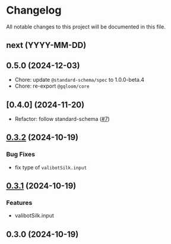 # Changelog

All notable changes to this project will be documented in this file.

## next (YYYY-MM-DD)

## 0.5.0 (2024-12-03)

* Chore: update `@standard-schema/spec` to 1.0.0-beta.4
* Chore: re-export `@gqloom/core`

## \[0.4.0] (2024-11-20)

* Refactor: follow standard-schema ([#7](https://github.com/modevol-com/gqloom/pull/7))

## [0.3.2](https://github.com/modevol-com/gqloom/compare/@gqloom/valibot@0.3.1...@gqloom/valibot@0.3.2) (2024-10-19)

### Bug Fixes

* fix type of `valibotSilk.input`

## [0.3.1](https://github.com/modevol-com/gqloom/compare/@gqloom/valibot@0.3.0...@gqloom/valibot@0.3.1) (2024-10-19)

### Features

* valibotSilk.input

## 0.3.0 (2024-10-19)
